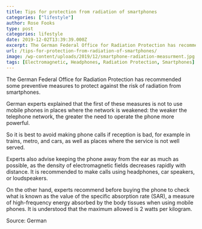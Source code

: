 ```yaml
---
title: Tips for protection from radiation of smartphones
categories: ["lifestyle"]
author: Rose Fooks
type: post
categories: lifestyle
date: 2019-12-02T13:39:39.000Z
excerpt: The German Federal Office for Radiation Protection has recommended some preventive measures to protect against the risk of radiation from smartphones
url: /tips-for-protection-from-radiation-of-smartphones/
image: /wp-content/uploads/2019/12/smartphone-radiation-measurment.jpg
tags: [Electromagnetic, Headphones, Radiation Protection, Smartphones]
---
```


The German Federal Office for Radiation Protection has recommended some preventive measures to protect against the risk of radiation from smartphones.

German experts explained that the first of these measures is not to use mobile phones in places where the network is weakened: the weaker the telephone network, the greater the need to operate the phone more powerful.

So it is best to avoid making phone calls if reception is bad, for example in trains, metro, and cars, as well as places where the service is not well served.

Experts also advise keeping the phone away from the ear as much as possible, as the density of electromagnetic fields decreases rapidly with distance. It is recommended to make calls using headphones, car speakers, or loudspeakers.

On the other hand, experts recommend before buying the phone to check what is known as the value of the specific absorption rate (SAR), a measure of high-frequency energy absorbed by the body tissues when using mobile phones. It is understood that the maximum allowed is 2 watts per kilogram.

Source: German
